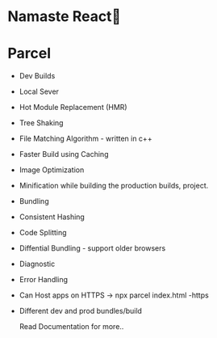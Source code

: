 # Namaste React🚀

# Parcel

- Dev Builds
- Local Sever
- Hot Module Replacement (HMR)
- Tree Shaking
- File Matching Algorithm - written in c++
- Faster Build using Caching
- Image Optimization
- Minification while building the production builds, project.
- Bundling
- Consistent Hashing
- Code Splitting
- Diffential Bundling - support older browsers
- Diagnostic
- Error Handling
- Can Host apps on HTTPS -> npx parcel index.html -https
- Different dev and prod bundles/build

  Read Documentation for more..
